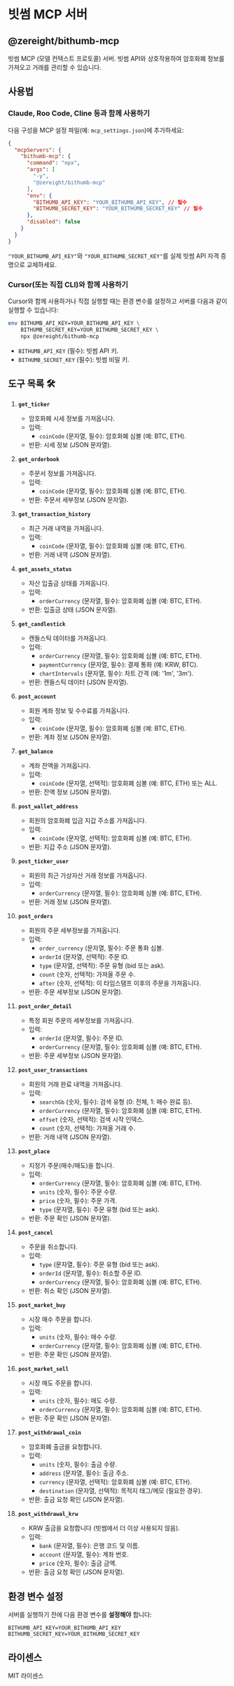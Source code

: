 # 빗썸 MCP 서버

## @zereight/bithumb-mcp

빗썸 MCP (모델 컨텍스트 프로토콜) 서버. 빗썸 API와 상호작용하여 암호화폐 정보를 가져오고 거래를 관리할 수 있습니다.

## 사용법

### Claude, Roo Code, Cline 등과 함께 사용하기

다음 구성을 MCP 설정 파일(예: `mcp_settings.json`)에 추가하세요:

```json
{
  "mcpServers": {
    "bithumb-mcp": {
      "command": "npx",
      "args": [
        "-y",
        "@zereight/bithumb-mcp"
      ],
      "env": {
        "BITHUMB_API_KEY": "YOUR_BITHUMB_API_KEY", // 필수
        "BITHUMB_SECRET_KEY": "YOUR_BITHUMB_SECRET_KEY" // 필수
      },
      "disabled": false
    }
  }
}
```

`"YOUR_BITHUMB_API_KEY"`와 `"YOUR_BITHUMB_SECRET_KEY"`를 실제 빗썸 API 자격 증명으로 교체하세요.

### Cursor(또는 직접 CLI)와 함께 사용하기

Cursor와 함께 사용하거나 직접 실행할 때는 환경 변수를 설정하고 서버를 다음과 같이 실행할 수 있습니다:

```bash
env BITHUMB_API_KEY=YOUR_BITHUMB_API_KEY \
    BITHUMB_SECRET_KEY=YOUR_BITHUMB_SECRET_KEY \
    npx @zereight/bithumb-mcp
```

- `BITHUMB_API_KEY` (필수): 빗썸 API 키.
- `BITHUMB_SECRET_KEY` (필수): 빗썸 비밀 키.

## 도구 목록 🛠️

1. **`get_ticker`**
   - 암호화폐 시세 정보를 가져옵니다.
   - 입력:
     - `coinCode` (문자열, 필수): 암호화폐 심볼 (예: BTC, ETH).
   - 반환: 시세 정보 (JSON 문자열).

2. **`get_orderbook`**
   - 주문서 정보를 가져옵니다.
   - 입력:
     - `coinCode` (문자열, 필수): 암호화폐 심볼 (예: BTC, ETH).
   - 반환: 주문서 세부정보 (JSON 문자열).

3. **`get_transaction_history`**
   - 최근 거래 내역을 가져옵니다.
   - 입력:
     - `coinCode` (문자열, 필수): 암호화폐 심볼 (예: BTC, ETH).
   - 반환: 거래 내역 (JSON 문자열).

4. **`get_assets_status`**
   - 자산 입출금 상태를 가져옵니다.
   - 입력:
     - `orderCurrency` (문자열, 필수): 암호화폐 심볼 (예: BTC, ETH).
   - 반환: 입출금 상태 (JSON 문자열).

5. **`get_candlestick`**
   - 캔들스틱 데이터를 가져옵니다.
   - 입력:
     - `orderCurrency` (문자열, 필수): 암호화폐 심볼 (예: BTC, ETH).
     - `paymentCurrency` (문자열, 필수): 결제 통화 (예: KRW, BTC).
     - `chartIntervals` (문자열, 필수): 차트 간격 (예: '1m', '3m').
   - 반환: 캔들스틱 데이터 (JSON 문자열).

6. **`post_account`**
   - 회원 계좌 정보 및 수수료를 가져옵니다.
   - 입력:
     - `coinCode` (문자열, 필수): 암호화폐 심볼 (예: BTC, ETH).
   - 반환: 계좌 정보 (JSON 문자열).

7. **`get_balance`**
   - 계좌 잔액을 가져옵니다.
   - 입력:
     - `coinCode` (문자열, 선택적): 암호화폐 심볼 (예: BTC, ETH) 또는 ALL.
   - 반환: 잔액 정보 (JSON 문자열).

8. **`post_wallet_address`**
   - 회원의 암호화폐 입금 지갑 주소를 가져옵니다.
   - 입력:
     - `coinCode` (문자열, 선택적): 암호화폐 심볼 (예: BTC, ETH).
   - 반환: 지갑 주소 (JSON 문자열).

9. **`post_ticker_user`**
   - 회원의 최근 가상자산 거래 정보를 가져옵니다.
   - 입력:
     - `orderCurrency` (문자열, 필수): 암호화폐 심볼 (예: BTC, ETH).
   - 반환: 거래 정보 (JSON 문자열).

10. **`post_orders`**
    - 회원의 주문 세부정보를 가져옵니다.
    - 입력:
      - `order_currency` (문자열, 필수): 주문 통화 심볼.
      - `orderId` (문자열, 선택적): 주문 ID.
      - `type` (문자열, 선택적): 주문 유형 (bid 또는 ask).
      - `count` (숫자, 선택적): 가져올 주문 수.
      - `after` (숫자, 선택적): 이 타임스탬프 이후의 주문을 가져옵니다.
    - 반환: 주문 세부정보 (JSON 문자열).

11. **`post_order_detail`**
    - 특정 회원 주문의 세부정보를 가져옵니다.
    - 입력:
      - `orderId` (문자열, 필수): 주문 ID.
      - `orderCurrency` (문자열, 필수): 암호화폐 심볼 (예: BTC, ETH).
    - 반환: 주문 세부정보 (JSON 문자열).

12. **`post_user_transactions`**
    - 회원의 거래 완료 내역을 가져옵니다.
    - 입력:
      - `searchGb` (숫자, 필수): 검색 유형 (0: 전체, 1: 매수 완료 등).
      - `orderCurrency` (문자열, 필수): 암호화폐 심볼 (예: BTC, ETH).
      - `offset` (숫자, 선택적): 검색 시작 인덱스.
      - `count` (숫자, 선택적): 가져올 거래 수.
    - 반환: 거래 내역 (JSON 문자열).

13. **`post_place`**
    - 지정가 주문(매수/매도)을 합니다.
    - 입력:
      - `orderCurrency` (문자열, 필수): 암호화폐 심볼 (예: BTC, ETH).
      - `units` (숫자, 필수): 주문 수량.
      - `price` (숫자, 필수): 주문 가격.
      - `type` (문자열, 필수): 주문 유형 (bid 또는 ask).
    - 반환: 주문 확인 (JSON 문자열).

14. **`post_cancel`**
    - 주문을 취소합니다.
    - 입력:
      - `type` (문자열, 필수): 주문 유형 (bid 또는 ask).
      - `orderId` (문자열, 필수): 취소할 주문 ID.
      - `orderCurrency` (문자열, 필수): 암호화폐 심볼 (예: BTC, ETH).
    - 반환: 취소 확인 (JSON 문자열).

15. **`post_market_buy`**
    - 시장 매수 주문을 합니다.
    - 입력:
      - `units` (숫자, 필수): 매수 수량.
      - `orderCurrency` (문자열, 필수): 암호화폐 심볼 (예: BTC, ETH).
    - 반환: 주문 확인 (JSON 문자열).

16. **`post_market_sell`**
    - 시장 매도 주문을 합니다.
    - 입력:
      - `units` (숫자, 필수): 매도 수량.
      - `orderCurrency` (문자열, 필수): 암호화폐 심볼 (예: BTC, ETH).
    - 반환: 주문 확인 (JSON 문자열).

17. **`post_withdrawal_coin`**
    - 암호화폐 출금을 요청합니다.
    - 입력:
      - `units` (숫자, 필수): 출금 수량.
      - `address` (문자열, 필수): 출금 주소.
      - `currency` (문자열, 선택적): 암호화폐 심볼 (예: BTC, ETH).
      - `destination` (문자열, 선택적): 목적지 태그/메모 (필요한 경우).
    - 반환: 출금 요청 확인 (JSON 문자열).

18. **`post_withdrawal_krw`**
    - KRW 출금을 요청합니다 (빗썸에서 더 이상 사용되지 않음).
    - 입력:
      - `bank` (문자열, 필수): 은행 코드 및 이름.
      - `account` (문자열, 필수): 계좌 번호.
      - `price` (숫자, 필수): 출금 금액.
    - 반환: 출금 요청 확인 (JSON 문자열).

## 환경 변수 설정

서버를 실행하기 전에 다음 환경 변수를 **설정해야** 합니다:

```
BITHUMB_API_KEY=YOUR_BITHUMB_API_KEY
BITHUMB_SECRET_KEY=YOUR_BITHUMB_SECRET_KEY
```

## 라이센스

MIT 라이센스